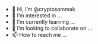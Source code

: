 - 👋 Hi, I’m @cryptosammak
- 👀 I’m interested in ...
- 🌱 I’m currently learning ...
- 💞️ I’m looking to collaborate on ...
- 📫 How to reach me ...

<!---
cryptosammak/cryptosammak is a ✨ special ✨ repository because its `README.md` (this file) appears on your GitHub profile.
You can click the Preview link to take a look at your changes.
--->

